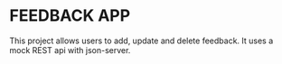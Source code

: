 # FEEDBACK APP

This project allows users to add, update and delete feedback. It uses a mock REST api with json-server.